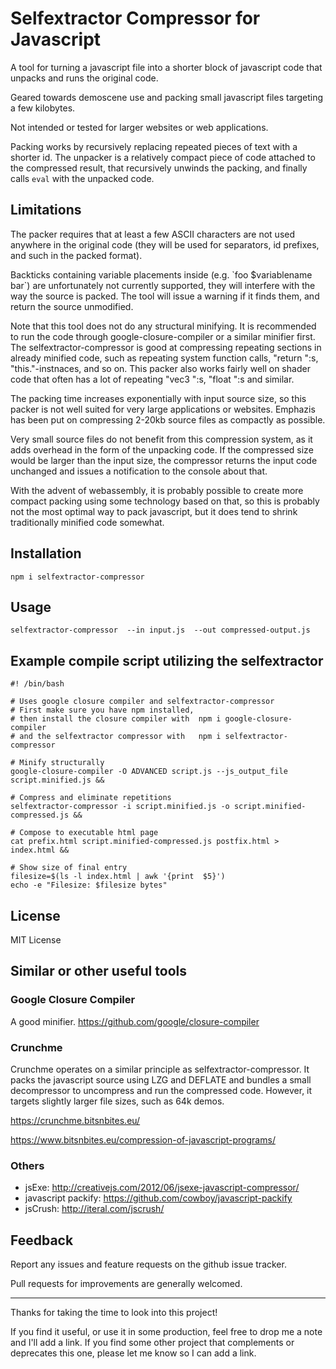 # Selfextractor Compressor for Javascript

A tool for turning a javascript file into a shorter block of javascript code that unpacks and runs the original code.  

Geared towards demoscene use and packing small javascript files targeting a few kilobytes.

Not intended or tested for larger websites or web applications.

Packing works by recursively replacing repeated pieces of text with a shorter id.  The unpacker is a relatively compact piece of code attached to the compressed result, that recursively unwinds the packing, and finally calls `eval` with the unpacked code.

## Limitations

The packer requires that at least a few ASCII characters are not used anywhere in the original code (they will be used for separators, id prefixes, and such in the packed format).

Backticks containing variable placements inside (e.g. \`foo $variablename bar\`) are unfortunately not currently supported, they will interfere with the way the source is packed.  The tool will issue a warning if it finds them, and return the source unmodified.

Note that this tool does not do any structural minifying.  It is recommended to run the code through google-closure-compiler or a similar minifier first.  The selfextractor-compressor is good at compressing repeating sections in already minified code, such as repeating system function calls, "return ":s, "this."-instnaces, and so on.  This packer also works fairly well on shader code that often has a lot of repeating "vec3 ":s, "float ":s and similar.

The packing time increases exponentially with input source size, so this packer is not well suited for very large applications or websites.  Emphazis has been put on compressing 2-20kb source files as compactly as possible.

Very small source files do not benefit from this compression system, as it adds overhead in the form of the unpacking code.  If the compressed size would be larger than the input size, the compressor returns the input code unchanged and issues a notification to the console about that.

With the advent of webassembly, it is probably possible to create more compact packing using some technology based on that, so this is probably not the most optimal way to pack javascript, but it does tend to shrink traditionally minified code somewhat.

## Installation

    npm i selfextractor-compressor

## Usage

    selfextractor-compressor  --in input.js  --out compressed-output.js


## Example compile script utilizing the selfextractor

    #! /bin/bash
    
    # Uses google closure compiler and selfextractor-compressor
    # First make sure you have npm installed,
    # then install the closure compiler with  npm i google-closure-compiler
    # and the selfextractor compressor with   npm i selfextractor-compressor
    
    # Minify structurally
    google-closure-compiler -O ADVANCED script.js --js_output_file script.minified.js &&

    # Compress and eliminate repetitions
    selfextractor-compressor -i script.minified.js -o script.minified-compressed.js &&
    
    # Compose to executable html page
    cat prefix.html script.minified-compressed.js postfix.html > index.html &&
    
    # Show size of final entry
    filesize=$(ls -l index.html | awk '{print  $5}')
    echo -e "Filesize: $filesize bytes"
  

## License

MIT License


## Similar or other useful tools

### Google Closure Compiler

A good minifier.
https://github.com/google/closure-compiler


### Crunchme

Crunchme operates on a similar principle as selfextractor-compressor.
It packs the javascript source using LZG and DEFLATE and bundles a small 
decompressor to uncompress and run the compressed code.  However, it 
targets slightly larger file sizes, such as 64k demos.

https://crunchme.bitsnbites.eu/

https://www.bitsnbites.eu/compression-of-javascript-programs/

### Others

- jsExe: http://creativejs.com/2012/06/jsexe-javascript-compressor/
- javascript packify: https://github.com/cowboy/javascript-packify
- jsCrush: http://iteral.com/jscrush/


## Feedback

Report any issues and feature requests on the github issue tracker.

Pull requests for improvements are generally welcomed.

----

Thanks for taking the time to look into this project!

If you find it useful, or use it in some production, feel free to drop me a note and I'll add a link.
If you find some other project that complements or deprecates this one, please let me know so I can add a link.
